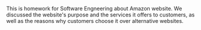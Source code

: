 This is homework for Software Engneering about Amazon website.
We discussed the website's purpose and the services it offers to customers,
as well as the reasons why customers choose it over alternative websites.
